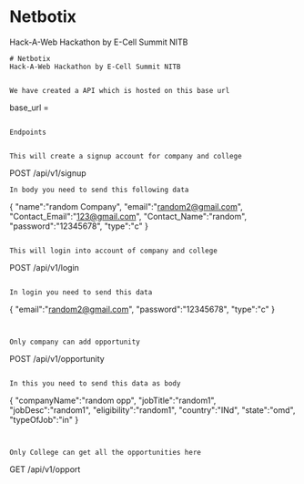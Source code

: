 # Netbotix
Hack-A-Web Hackathon by E-Cell Summit NITB


```
# Netbotix
Hack-A-Web Hackathon by E-Cell Summit NITB


We have created a API which is hosted on this base url 

```
base_url = 
```

Endpoints 


This will create a signup account for company and college
```
POST /api/v1/signup
```
In body you need to send this following data 

```
{
    "name":"random Company",
    "email":"random2@gmail.com",
    "Contact_Email":"123@gmail.com",
    "Contact_Name":"random",
    "password":"12345678",
    "type":"c"
}
```

This will login into account of company and college
```
POST /api/v1/login
```

In login you need to send this data 

```
{
    "email":"random2@gmail.com",
    "password":"12345678",
    "type":"c"
}
```


Only company can add opportunity

```
POST /api/v1/opportunity
```

In this you need to send this data as body 

```
{
    "companyName":"random opp",
    "jobTitle":"random1",
    "jobDesc":"random1",
    "eligibility":"random1",
    "country":"INd",
    "state":"omd",
    "typeOfJob":"in"
}
```


Only College can get all the opportunities here

```
GET /api/v1/opport
